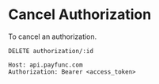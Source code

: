 # Cancel Authorization


To cancel an authorization.

``` {1}
DELETE authorization/:id

Host: api.payfunc.com
Authorization: Bearer <access_token>
```